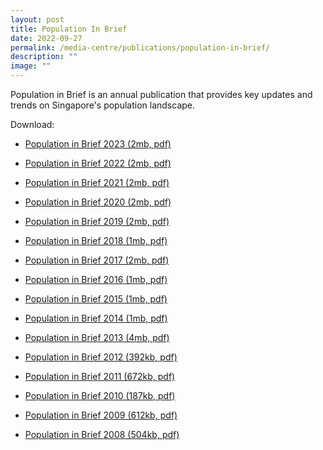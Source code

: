 ```yaml
---
layout: post
title: Population In Brief
date: 2022-09-27
permalink: /media-centre/publications/population-in-brief/
description: ""
image: ""
---
```

Population in Brief is an annual publication that provides key updates and trends on Singapore's population landscape.

Download:
* [Population in Brief 2023 (2mb, pdf)](/files/media-centre/publications/Population-in-brief-2023.pdf)
* [Population in Brief 2022 (2mb, pdf)](/files/media-centre/publications/Population-in-brief-2022.pdf)
* [Population in Brief 2021 (2mb, pdf)](/files/media-centre/publications/Population-in-brief-2021.pdf)
* [Population in Brief 2020 (2mb, pdf)](/files/media-centre/publications/pib-2020-final.pdf)
* [Population in Brief 2019 (2mb, pdf)](/files/media-centre/publications/population-in-brief-2019.pdf)
* [Population in Brief 2018 (1mb, pdf)](https://github.com/isomerpages/isomerpages-stratgroup/raw/master/images/PublicationImages/population-in-brief-2018.pdf)

* [Population in Brief 2017 (2mb, pdf)](https://github.com/isomerpages/isomerpages-stratgroup/raw/master/images/PublicationImages/population-in-brief-2017.pdf)
* [Population in Brief 2016 (1mb, pdf)](https://github.com/isomerpages/isomerpages-stratgroup/raw/master/images/PublicationImages/population-in-brief-2016.pdf)
* [Population in Brief 2015 (1mb, pdf)](https://github.com/isomerpages/isomerpages-stratgroup/raw/master/images/PublicationImages/population-in-brief-2015.pdf)
* [Population in Brief 2014 (1mb, pdf)](https://github.com/isomerpages/isomerpages-stratgroup/raw/master/images/PublicationImages/population-in-brief-2014.pdf)
* [Population in Brief 2013 (4mb, pdf)](https://github.com/isomerpages/isomerpages-stratgroup/raw/master/images/PublicationImages/population-in-brief-2013.pdf)
* [Population in Brief 2012 (392kb, pdf)](https://github.com/isomerpages/isomerpages-stratgroup/raw/master/images/PublicationImages/population-in-brief-2012.pdf)
* [Population in Brief 2011 (672kb, pdf)](https://github.com/isomerpages/isomerpages-stratgroup/raw/master/images/PublicationImages/population-in-brief-2011.pdf)
* [Population in Brief 2010 (187kb, pdf)](https://github.com/isomerpages/isomerpages-stratgroup/raw/master/images/PublicationImages/population-in-brief-2010.pdf)
* [Population in Brief 2009 (612kb, pdf)](https://github.com/isomerpages/isomerpages-stratgroup/raw/master/images/PublicationImages/population-in-brief-2009.pdf)
* [Population in Brief 2008 (504kb, pdf)](https://github.com/isomerpages/isomerpages-stratgroup/raw/master/images/PublicationImages/population-in-brief-2008.pdf)
